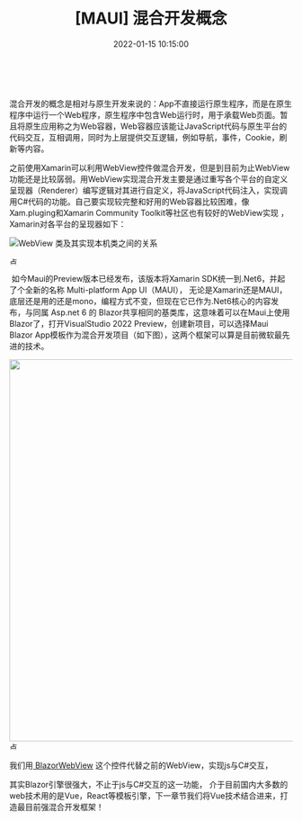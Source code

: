 ﻿---
thumbnail:
cover:
title: '[MAUI] 混合开发概念'
excerpt:
description:
date: 2022-01-15 10:15:00
tags:
  - Xamarin
  - .net
  - MAUI
  - XAML

categories:
  - .NET MAUI
 
toc: true
recommend: 1
keywords: categories-java
uniqueId: 2022-01-15 10:15:00/[MAUI] 混合开发概念.html
---
<p><span data-cke-copybin-start="1"><span data-cke-copybin-start="1">​</span></span></p>
<p>混合开发的概念是相对与原生开发来说的：App不直接运行原生程序，而是在原生程序中运行一个Web程序，原生程序中包含Web运行时，用于承载Web页面。暂且将原生应用称之为Web容器，Web容器应该能让JavaScript代码与原生平台的代码交互，互相调用，同时为上层提供交互逻辑，例如导航，事件，Cookie，刷新等内容。</p>
<p>之前使用Xamarin可以利用WebView控件做混合开发，但是到目前为止WebView功能还是比较孱弱。用WebView实现混合开发主要是通过重写各个平台的自定义呈现器（Renderer）编写逻辑对其进行自定义，将JavaScript代码注入，实现调用C#代码的功能。自己要实现较完整和好用的Web容器比较困难，像Xam.pluging和Xamarin Community Toolkit等社区也有较好的WebView实现 ，Xamarin对各平台的呈现器如下：</p>
<div class="cke_widget_wrapper cke_widget_block cke_widget_image cke_image_nocaption cke_widget_selected" data-cke-display-name="图像" data-cke-filter="off" data-cke-widget-id="2" data-cke-widget-wrapper="1">
<p class="cke_widget_element" data-cke-widget-data="%7B%22hasCaption%22%3Afalse%2C%22src%22%3A%22https%3A%2F%2Fimg-blog.csdnimg.cn%2Fimg_convert%2Fb6ee43c2e343cfc78508ccef68c9d5d3.png%22%2C%22alt%22%3A%22WebView%20%E7%B1%BB%E5%8F%8A%E5%85%B6%E5%AE%9E%E7%8E%B0%E6%9C%AC%E6%9C%BA%E7%B1%BB%E4%B9%8B%E9%97%B4%E7%9A%84%E5%85%B3%E7%B3%BB%22%2C%22width%22%3A%22%22%2C%22height%22%3A%22%22%2C%22lock%22%3Atrue%2C%22align%22%3A%22center%22%2C%22classes%22%3Anull%7D" data-cke-widget-keep-attr="0" data-cke-widget-upcasted="1" data-widget="image"><span class="cke_image_resizer_wrapper"><img src="https://img-blog.csdnimg.cn/img_convert/b6ee43c2e343cfc78508ccef68c9d5d3.png" alt="WebView 类及其实现本机类之间的关系" data-cke-saved-src="https://img-blog.csdnimg.cn/img_convert/b6ee43c2e343cfc78508ccef68c9d5d3.png" /><span class="cke_image_resizer" title="点击并拖拽以改变尺寸">​</span></span></p>
<span class="cke_reset cke_widget_drag_handler_container"><img src="https://img2020.cnblogs.com/blog/644861/202201/644861-20220115101527410-730125684.gif" width="15" height="15" class="cke_reset cke_widget_drag_handler" title="点击并拖拽以移动" data-cke-widget-drag-handler="1" /></span></div>
<p>&nbsp;如今Maui的Preview版本已经发布，该版本将Xamarin SDK统一到.Net6，并起了个全新的名称&nbsp;Multi-platform App UI（MAUI）， 无论是Xamarin还是MAUI，底层还是用的还是mono，编程方式不变，但现在它已作为.Net6核心的内容发布，与同属 Asp.net 6 的&nbsp;Blazor共享相同的基类库，这意味着可以在Maui上使用Blazor了，打开VisualStudio 2022 Preview，创建新项目，可以选择Maui Blazor App模板作为混合开发项目（如下图），这两个框架可以算是目前微软最先进的技术。</p>
<p><span class="cke_widget_wrapper cke_widget_inline cke_widget_image cke_image_nocaption cke_widget_selected" data-cke-display-name="图像" data-cke-filter="off" data-cke-widget-id="1" data-cke-widget-wrapper="1"><img src="https://img-blog.csdnimg.cn/2d59e3cfe88e451f95bb4f33d6fd3de9.png?x-oss-process=image/watermark,type_d3F5LXplbmhlaQ,shadow_50,text_Q1NETiBA5p6X5pmTbHg=,size_20,color_FFFFFF,t_70,g_se,x_16" alt="" width="1026" height="679" class="cke_widget_element" data-cke-saved-src="https://img-blog.csdnimg.cn/2d59e3cfe88e451f95bb4f33d6fd3de9.png?x-oss-process=image/watermark,type_d3F5LXplbmhlaQ,shadow_50,text_Q1NETiBA5p6X5pmTbHg=,size_20,color_FFFFFF,t_70,g_se,x_16" data-cke-widget-data="%7B%22hasCaption%22%3Afalse%2C%22src%22%3A%22https%3A%2F%2Fimg-blog.csdnimg.cn%2F2d59e3cfe88e451f95bb4f33d6fd3de9.png%3Fx-oss-process%3Dimage%2Fwatermark%2Ctype_d3F5LXplbmhlaQ%2Cshadow_50%2Ctext_Q1NETiBA5p6X5pmTbHg%3D%2Csize_20%2Ccolor_FFFFFF%2Ct_70%2Cg_se%2Cx_16%22%2C%22alt%22%3A%22%22%2C%22width%22%3A%221026%22%2C%22height%22%3A%22679%22%2C%22lock%22%3Atrue%2C%22align%22%3A%22none%22%2C%22classes%22%3Anull%7D" data-cke-widget-keep-attr="0" data-cke-widget-upcasted="1" data-widget="image" /><span class="cke_reset cke_widget_drag_handler_container"><img src="https://img2020.cnblogs.com/blog/644861/202201/644861-20220115101527410-730125684.gif" width="15" height="15" class="cke_reset cke_widget_drag_handler" title="点击并拖拽以移动" data-cke-widget-drag-handler="1" /><span class="cke_image_resizer" title="点击并拖拽以改变尺寸">​</span></span></span></p>
<p>我们用<span class="cke_widget_wrapper cke_widget_inline cke_widget_csdnlink cke_widget_selected" data-cke-display-name="a" data-cke-filter="off" data-cke-widget-id="0" data-cke-widget-wrapper="1"><a class="cke_widget_editable cke_widget_element" title="&nbsp;BlazorWebView" href="https://github.com/dotnet/maui/tree/main/src/BlazorWebView" data-cke-enter-mode="2" data-cke-saved-href="https://github.com/dotnet/maui/tree/main/src/BlazorWebView" data-cke-widget-data="%7B%22url%22%3A%22https%3A%2F%2Fgithub.com%2Fdotnet%2Fmaui%2Ftree%2Fmain%2Fsrc%2FBlazorWebView%22%2C%22text%22%3A%22%C2%A0BlazorWebView%22%2C%22desc%22%3A%22%22%2C%22icon%22%3A%22https%3A%2F%2Fcsdnimg.cn%2Frelease%2Fblog_editor_html%2Frelease1.9.5%2Fckeditor%2Fplugins%2FCsdnLink%2Ficons%2Ficon-default.png%3Ft%3DLA92%22%2C%22isCard%22%3Afalse%2C%22hasResquest%22%3Atrue%2C%22iconDefault%22%3A%22https%3A%2F%2Fcsdnimg.cn%2Frelease%2Fblog_editor_html%2Frelease1.9.7%2Fckeditor%2Fplugins%2FCsdnLink%2Ficons%2Ficon-default.png%3Ft%3DLBL2%22%2C%22id%22%3A%22f2VIeU-1642212876488%22%2C%22classes%22%3Anull%7D" data-cke-widget-editable="text" data-cke-widget-keep-attr="0" data-cke-widget-upcasted="1" data-link-icon="https://csdnimg.cn/release/blog_editor_html/release1.9.5/ckeditor/plugins/CsdnLink/icons/icon-default.png?t=LA92" data-link-title="&nbsp;BlazorWebView" data-widget="csdnlink">&nbsp;BlazorWebView</a>&nbsp;这个控件代替之前的WebView，实现js与C#交互，</span></p>
<p>其实Blazor引擎很强大，不止于js与C#交互的这一功能，&nbsp;介于目前国内大多数的web技术用的是Vue，React等模板引擎，下一章节我们将Vue技术结合进来，打造最目前强混合开发框架！</p>
<p><span data-cke-copybin-start="1"><span data-cke-copybin-end="1">​</span></span></p>